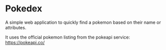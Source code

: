 # Pokedex

A simple web application to quickly find a pokemon
based on their name or attributes.

It uses the official pokemon listing from the
pokeapi service: https://pokeapi.co/
